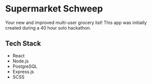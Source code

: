 # Supermarket Schweep

Your new and improved multi-user grocery list!
This app was initially created during a 40 hour solo hackathon.

## Tech Stack

* React
* Node.js
* PostgreSQL
* Express.js
* SCSS
